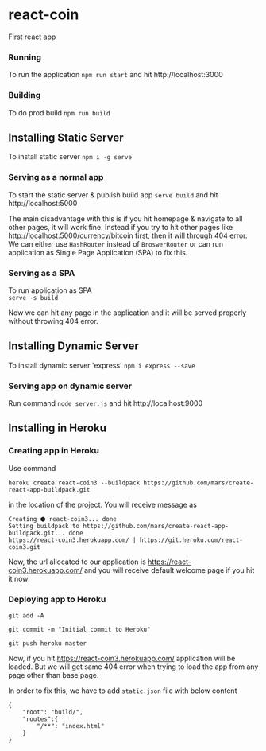 # react-coin
First react app

### Running
To run the application
`
npm run start
`
and hit http://localhost:3000

### Building
To do prod build
`
npm run build
`

## Installing Static Server
To install static server
`
npm i -g serve
`

### Serving as a normal app
To start the static server & publish build app
`
serve build
`
and hit http://localhost:5000


The main disadvantage with this is if you hit homepage & navigate to all other pages, it will work fine. Instead if you try to hit other pages like http://localhost:5000/currency/bitcoin first, then it will through 404 error. We can either use `HashRouter` instead of `BroswerRouter` or can run application as Single Page Application (SPA) to fix this.

### Serving as a SPA
To run application as SPA  
`
serve -s build
`

Now we can hit any page in the application and it will be served properly without throwing 404 error.

## Installing Dynamic Server
To install dynamic server 'express'
`npm i express --save`

### Serving app on dynamic server
Run command `node server.js` and hit http://localhost:9000 

## Installing in Heroku
### Creating app in Heroku
Use command

`
heroku create react-coin3 --buildpack https://github.com/mars/create-react-app-buildpack.git
`

in the location of the project. You will receive message as

```
Creating ⬢ react-coin3... done
Setting buildpack to https://github.com/mars/create-react-app-buildpack.git... done
https://react-coin3.herokuapp.com/ | https://git.heroku.com/react-coin3.git
```

Now, the url allocated to our application is https://react-coin3.herokuapp.com/ and you will receive default welcome page if you hit it now

### Deploying app to Heroku
```
git add -A

git commit -m "Initial commit to Heroku"

git push heroku master
```

Now, if you hit https://react-coin3.herokuapp.com/ application will be loaded. But we will get same 404 error when trying to load the app from any page other than base page.

In order to fix this, we have to add `static.json` file with below content

```
{
    "root": "build/",
    "routes":{
        "/**": "index.html"
    }
}
```